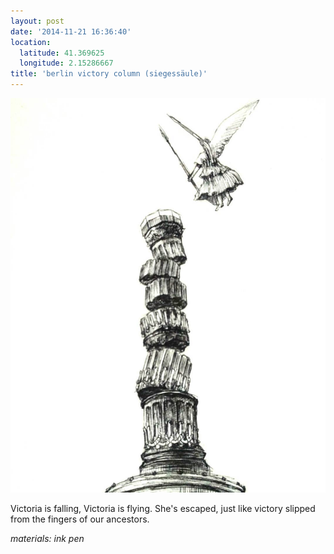 ```yaml
---
layout: post
date: '2014-11-21 16:36:40'
location:
  latitude: 41.369625
  longitude: 2.15286667
title: 'berlin victory column (siegessäule)'
---
```


<img src="/art/all/berlin-victory-column.jpg">

Victoria is falling, Victoria is flying. She's escaped, just like victory slipped
from the fingers of our ancestors.

<i>materials: ink pen</i>
